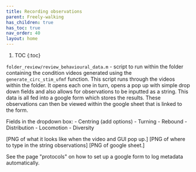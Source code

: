 ```yaml
---
title: Recording observations
parent: Freely-walking
has_children: true
has_toc: true
nav_order: 40
layout: home
---
```


1. TOC
{:toc}

`folder_review/review_behavioural_data.m` - script to run within the folder containing the condition videos generated using the `generate_circ_stim_ufmf` function. This script runs through the videos within the folder. It opens each one in turn, opens a pop up with simple drop down fields and also allows for observations to be inputted as a string. This data is all fed into a google form which stores the results. These observations can then be viewed within the google sheet that is linked to the form.

Fields in the dropdown box:
    - Centring (add options)
    - Turning 
    - Rebound
    - Distribution 
    - Locomotion
    - Diversity

[PNG of what it looks like when the video and GUI pop up.]
[PNG of where to type in the string observations]
[PNG of google sheet.]

See the page "protocols" on how to set up a google form to log metadata automatically. 
